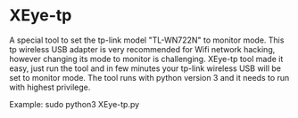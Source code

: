 # XEye-tp
A special tool to set the tp-link model "TL-WN722N" to monitor mode.
This tp wireless USB adapter is very recommended for Wifi network hacking, however changing its mode to monitor is challenging.
XEye-tp tool made it easy, just run the tool and in few minutes your tp-link wireless USB will be set to monitor mode.
The tool runs with python version 3 and it needs to run with highest privilege.

Example: sudo python3 XEye-tp.py

